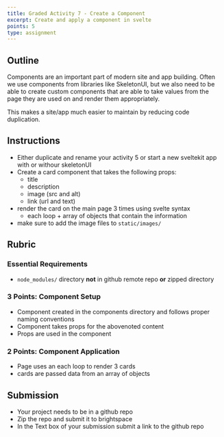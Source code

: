 ```yaml
---
title: Graded Activity 7 - Create a Component
excerpt: Create and apply a component in svelte
points: 5
type: assignment
---
```


## Outline

Components are an important part of modern site and app building. Often we use components from libraries like SkeletonUI, but we also need to be able to create custom components that are able to take values from the page they are used on and render them appropriately.

This makes a site/app much easier to maintain by reducing code duplication.

## Instructions

- Either duplicate and rename your activity 5 or start a new sveltekit app with or withour skeletonUI
- Create a card component that takes the following props:
  - title
  - description
  - image (src and alt)
  - link (url and text)
- render the card on the main page 3 times using svelte syntax
  - each loop + array of objects that contain the information
- make sure to add the image files to `static/images/`

## Rubric

### Essential Requirements

- `node_modules/` directory **not** in github remote repo **or** zipped directory

### 3 Points: Component Setup

- Component created in the components directory and follows proper naming conventions
- Component takes props for the abovenoted content
- Props are used in the component

### 2 Points: Component Application

- Page uses an each loop to render 3 cards
- cards are passed data from an array of objects

## Submission

- Your project needs to be in a github repo
- Zip the repo and submit it to brightspace
- In the Text box of your submission submit a link to the github repo
